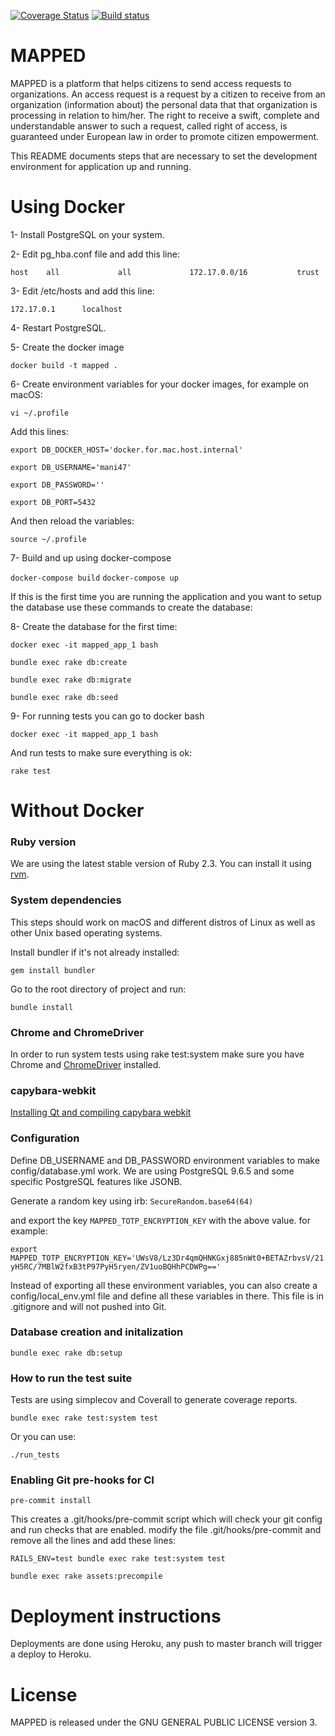 [![Coverage Status](https://coveralls.io/repos/github/DataRights/MAPPED/badge.svg?branch=develop)](https://coveralls.io/github/DataRights/MAPPED?branch=develop)
[![Build status](https://travis-ci.org/DataRights/MAPPED.svg?branch=develop)](https://travis-ci.org/DataRights)

# MAPPED

MAPPED is a platform that helps citizens to send access requests to organizations. An access request is a request by a citizen to receive from an organization (information about) the personal data that that organization is processing in relation to him/her. The right to receive a swift, complete and understandable answer to such a request, called right of access, is guaranteed under European law in order to promote citizen empowerment.

This README documents steps that are necessary to set the development environment for application up and running.

# Using Docker

1- Install PostgreSQL on your system.

2- Edit pg_hba.conf file and add this line:

`host    all             all             172.17.0.0/16           trust`

3- Edit /etc/hosts and add this line:

`172.17.0.1      localhost`

4- Restart PostgreSQL.

5- Create the docker image

`docker build -t mapped .`

6- Create environment variables for your docker images, for example on macOS:

`vi ~/.profile`

Add this lines:

`export DB_DOCKER_HOST='docker.for.mac.host.internal'`

`export DB_USERNAME='mani47'`

`export DB_PASSWORD=''`

`export DB_PORT=5432`

And then reload the variables:

`source ~/.profile`

7- Build and up using docker-compose

`docker-compose build`
`docker-compose up`

If this is the first time you are running the application and you want to setup the database use these commands to create the database:

8- Create the database for the first time:

`docker exec -it mapped_app_1 bash`

`bundle exec rake db:create`

`bundle exec rake db:migrate`

`bundle exec rake db:seed`

9- For running tests you can go to docker bash

`docker exec -it mapped_app_1 bash`

And run tests to make sure everything is ok:

`rake test`


# Without Docker

### Ruby version

We are using the latest stable version of Ruby 2.3. You can install it using [rvm](https://rvm.io).

### System dependencies

This steps should work on macOS and different distros of Linux as well as other Unix based operating systems.

Install bundler if it's not already installed:

`gem install bundler`

Go to the root directory of project and run:

`bundle install`

### Chrome and ChromeDriver

In order to run system tests using rake test:system make sure you have Chrome and [ChromeDriver](https://sites.google.com/a/chromium.org/chromedriver/) installed.

### capybara-webkit

[Installing Qt and compiling capybara webkit](https://github.com/thoughtbot/capybara-webkit/wiki/Installing-Qt-and-compiling-capybara-webkit)

### Configuration

Define DB_USERNAME and DB_PASSWORD environment variables to make config/database.yml work.
We are using PostgreSQL 9.6.5 and some specific PostgreSQL features like JSONB.

Generate a random key using irb:
`SecureRandom.base64(64)`

and export the key `MAPPED_TOTP_ENCRYPTION_KEY` with the above value. for example:

`export MAPPED_TOTP_ENCRYPTION_KEY='UWsV8/Lz3Dr4qmQHNKGxj885nWt0+BETAZrbvsV/21yH5RC/7MBlW2fxB3tP97PyH5ryen/ZV1uoBQHhPCDWPg=='`

Instead of exporting all these environment variables, you can also create a config/local_env.yml file and define all these variables in there. This file is in .gitignore and will not pushed into Git.

### Database creation and initalization

`bundle exec rake db:setup`

### How to run the test suite

Tests are using simplecov and Coverall to generate coverage reports.

`bundle exec rake test:system test`

Or you can use:

`./run_tests`

### Enabling Git pre-hooks for CI

`pre-commit install`

This creates a .git/hooks/pre-commit script which will check your git config and run checks that are enabled. modify the file .git/hooks/pre-commit and remove all the lines and add these lines:

`RAILS_ENV=test bundle exec rake test:system test`

`bundle exec rake assets:precompile`

# Deployment instructions

Deployments are done using Heroku, any push to master branch will trigger a deploy to Heroku.

# License

MAPPED is released under the GNU GENERAL PUBLIC LICENSE version 3.
